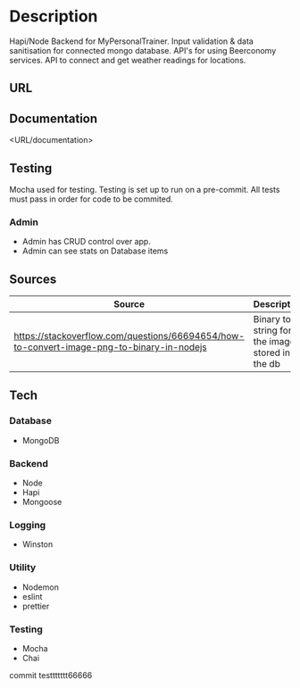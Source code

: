 # **Description**

Hapi/Node Backend for MyPersonalTrainer. Input validation & data sanitisation for connected mongo database.
API's for using Beerconomy services. API to connect and get weather readings for locations.

## **URL**

<URL>

## **Documentation**

<URL/documentation>

## **Testing**

Mocha used for testing. Testing is set up to run on a pre-commit. All tests must pass in order for code to be commited.

### Admin

- Admin has CRUD control over app.
- Admin can see stats on Database items

## Sources

| Source                                                                                      | Description                                      |
| ------------------------------------------------------------------------------------------- | ------------------------------------------------ |
| <https://stackoverflow.com/questions/66694654/how-to-convert-image-png-to-binary-in-nodejs> | Binary to string for the images stored in the db |

## **Tech**

### **Database**

- MongoDB

### **Backend**

- Node
- Hapi
- Mongoose

### **Logging**

- Winston

### **Utility**

- Nodemon
- eslint
- prettier

### **Testing**

- Mocha
- Chai

commit testtttttt66666
